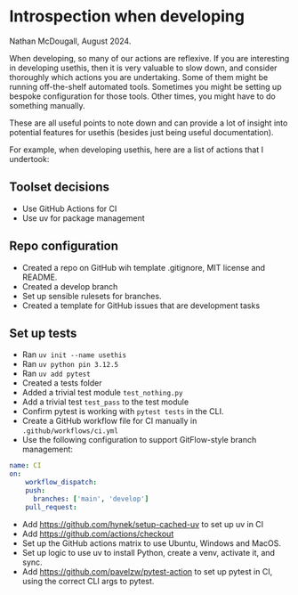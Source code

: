 # Introspection when developing

Nathan McDougall, August 2024.

When developing, so many of our actions are reflexive. If you are interesting in
developing usethis, then it is very valuable to slow down, and consider thoroughly
which actions you are undertaking. Some of them might be running off-the-shelf automated
tools. Sometimes you might be setting up bespoke configuration for those tools.
Other times, you might have to do something manually.

These are all useful points to note down and can provide a lot of insight into potential
features for usethis (besides just being useful documentation).

For example, when developing usethis, here are a list of actions that I undertook:

## Toolset decisions

- Use GitHub Actions for CI
- Use uv for package management

## Repo configuration

- Created a repo on GitHub wih template .gitignore, MIT license and README.
- Created a develop branch
- Set up sensible rulesets for branches.
- Created a template for GitHub issues that are development tasks

## Set up tests

- Ran `uv init --name usethis`
- Ran `uv python pin 3.12.5`
- Ran `uv add pytest`
- Created a tests folder
- Added a trivial test module `test_nothing.py`
- Add a trivial test `test_pass` to the test module
- Confirm pytest is working with `pytest tests` in the CLI.
- Create a GitHub workflow file for CI manually in `.github/workflows/ci.yml`
- Use the following configuration to support GitFlow-style branch management:

```yml
name: CI
on:
    workflow_dispatch:
    push:
      branches: ['main', 'develop']
    pull_request:
```

- Add <https://github.com/hynek/setup-cached-uv> to set up uv in CI
- Add <https://github.com/actions/checkout>
- Set up the GitHub actions matrix to use Ubuntu, Windows and MacOS.
- Set up logic to use uv to install Python, create a venv, activate it, and sync.
- Add <https://github.com/pavelzw/pytest-action> to set up pytest in CI, using the
  correct CLI args to pytest.
